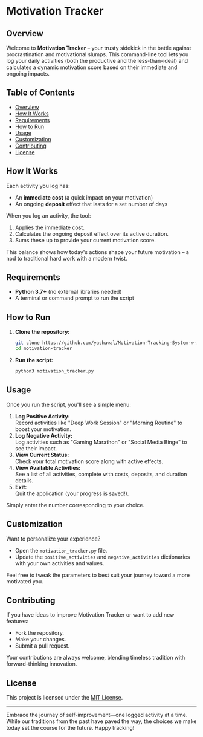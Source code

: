 
# Motivation Tracker

## Overview

Welcome to **Motivation Tracker** – your trusty sidekick in the battle against procrastination and motivational slumps. This command-line tool lets you log your daily activities (both the productive and the less-than-ideal) and calculates a dynamic motivation score based on their immediate and ongoing impacts.

## Table of Contents

- [Overview](#overview)
- [How It Works](#how-it-works)
- [Requirements](#requirements)
- [How to Run](#how-to-run)
- [Usage](#usage)
- [Customization](#customization)
- [Contributing](#contributing)
- [License](#license)

## How It Works

Each activity you log has:
- An **immediate cost** (a quick impact on your motivation)
- An ongoing **deposit** effect that lasts for a set number of days

When you log an activity, the tool:
1. Applies the immediate cost.
2. Calculates the ongoing deposit effect over its active duration.
3. Sums these up to provide your current motivation score.

This balance shows how today's actions shape your future motivation – a nod to traditional hard work with a modern twist.

## Requirements

- **Python 3.7+** (no external libraries needed)
- A terminal or command prompt to run the script

## How to Run

1. **Clone the repository:**
   ```bash
   git clone https://github.com/yashawal/Motivation-Tracking-System-w-APK-.git
   cd motivation-tracker
   ```
2. **Run the script:**
   ```bash
   python3 motivation_tracker.py
   ```

## Usage

Once you run the script, you'll see a simple menu:

1. **Log Positive Activity:**  
   Record activities like "Deep Work Session" or "Morning Routine" to boost your motivation.
2. **Log Negative Activity:**  
   Log activities such as "Gaming Marathon" or "Social Media Binge" to see their impact.
3. **View Current Status:**  
   Check your total motivation score along with active effects.
4. **View Available Activities:**  
   See a list of all activities, complete with costs, deposits, and duration details.
5. **Exit:**  
   Quit the application (your progress is saved!).

Simply enter the number corresponding to your choice.

## Customization

Want to personalize your experience?  
- Open the `motivation_tracker.py` file.
- Update the `positive_activities` and `negative_activities` dictionaries with your own activities and values.

Feel free to tweak the parameters to best suit your journey toward a more motivated you.

## Contributing

If you have ideas to improve Motivation Tracker or want to add new features:
- Fork the repository.
- Make your changes.
- Submit a pull request.

Your contributions are always welcome, blending timeless tradition with forward-thinking innovation.

## License

This project is licensed under the [MIT License](LICENSE).

---

Embrace the journey of self-improvement—one logged activity at a time. While our traditions from the past have paved the way, the choices we make today set the course for the future. Happy tracking!
